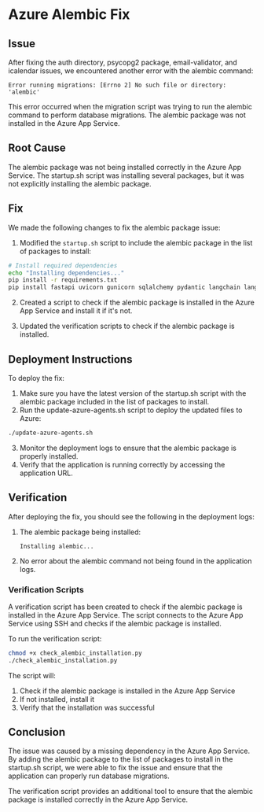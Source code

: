 # Azure Alembic Fix

## Issue

After fixing the auth directory, psycopg2 package, email-validator, and icalendar issues, we encountered another error with the alembic command:

```
Error running migrations: [Errno 2] No such file or directory: 'alembic'
```

This error occurred when the migration script was trying to run the alembic command to perform database migrations. The alembic package was not installed in the Azure App Service.

## Root Cause

The alembic package was not being installed correctly in the Azure App Service. The startup.sh script was installing several packages, but it was not explicitly installing the alembic package.

## Fix

We made the following changes to fix the alembic package issue:

1. Modified the `startup.sh` script to include the alembic package in the list of packages to install:

```bash
# Install required dependencies
echo "Installing dependencies..."
pip install -r requirements.txt
pip install fastapi uvicorn gunicorn sqlalchemy pydantic langchain langgraph google-generativeai openai passlib python-jose python-multipart bcrypt python-dotenv psycopg2-binary email-validator icalendar alembic
```

2. Created a script to check if the alembic package is installed in the Azure App Service and install it if it's not.

3. Updated the verification scripts to check if the alembic package is installed.

## Deployment Instructions

To deploy the fix:

1. Make sure you have the latest version of the startup.sh script with the alembic package included in the list of packages to install.
2. Run the update-azure-agents.sh script to deploy the updated files to Azure:

```bash
./update-azure-agents.sh
```

3. Monitor the deployment logs to ensure that the alembic package is properly installed.
4. Verify that the application is running correctly by accessing the application URL.

## Verification

After deploying the fix, you should see the following in the deployment logs:

1. The alembic package being installed:
   ```
   Installing alembic...
   ```

2. No error about the alembic command not being found in the application logs.

### Verification Scripts

A verification script has been created to check if the alembic package is installed in the Azure App Service. The script connects to the Azure App Service using SSH and checks if the alembic package is installed.

To run the verification script:

```bash
chmod +x check_alembic_installation.py
./check_alembic_installation.py
```

The script will:
1. Check if the alembic package is installed in the Azure App Service
2. If not installed, install it
3. Verify that the installation was successful

## Conclusion

The issue was caused by a missing dependency in the Azure App Service. By adding the alembic package to the list of packages to install in the startup.sh script, we were able to fix the issue and ensure that the application can properly run database migrations.

The verification script provides an additional tool to ensure that the alembic package is installed correctly in the Azure App Service.
